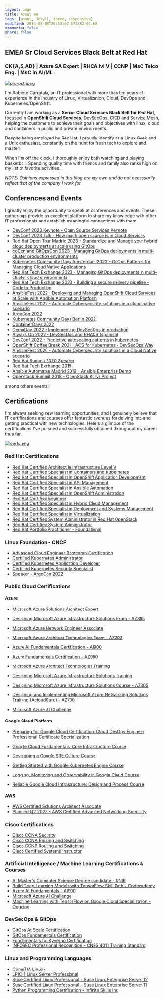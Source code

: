 ```yaml
---
layout: page
title: About me
tags: [about, Jekyll, theme, responsive]
modified: 2014-08-08T20:53:07.573882-04:00
comments: false
share: false
---
```


## EMEA Sr Cloud Services Black Belt at Red Hat 
### CK{A,S,AD} | Azure SA Expert | RHCA lvl V | CCNP | MsC Telco Eng. | MsC in AI/ML

[![](/images/pic-ppt.jpeg "pic-ppt.jpeg")]({{site.url}}/images/pic-ppt.jpeg)


I'm Roberto Carratalá, an IT professional with more than ten years of experience in the industry of Linux, Virtualization, Cloud, DevOps and Kubernetes/OpenShift.

Currently I am working as a **Senior Cloud Services Black Belt for Red Hat**, focused in **OpenShift Cloud Services**, DevSecOps, CICD and Service Mesh, helping the customers to achieve their goals and objectives with linux, cloud and containers in public and private environments.

Despite being employed by Red Hat, I proudly identify as a Linux Geek and a Unix enthusiast, constantly on the hunt for fresh tech to explore and master!

When I'm off the clock, I thoroughly enjoy both watching and playing basketball. Spending quality time with friends and family also ranks high on my list of favorite activities.

*NOTE: Opinions expressed in this blog are my own and do not necessarily reflect that of the company I work for.*

## Conferences and Events

I greatly enjoy the opportunity to speak at conferences and events. These gatherings provide an excellent platform to share my knowledge with other IT professionals and establish meaningful connections with them.

* [DevConf 2023 Keynote - Open Source Services Keynote](https://youtu.be/WDg2GEBiwLE?t=903)
* [DevConf 2023 Talk - How much open source is in Cloud Services](https://youtu.be/7waUHYt3XPk?list=PLU1vS0speL2ZdGybMAqmQjVWsi0GjH7d3&t=755)
* [Red Hat Open Tour Madrid 2023 - Standardize and Manage your hybrid cloud deployments at scale using GitOps](https://events.redhat.com/profile/form/index.cfm?PKformID=0x7898310001)
* [cdCon and GitOpsCon 2023 - Managing GitOps deployments in multi-cluster production environments](https://youtu.be/deiTf2Zw_FU?list=PLj6h78yzYM2M3-reG8FBlsE5s7P_UOvl4&t=507)
* [Kubernetes Community Days Amsterdam 2023 - GitOps Patterns for Managing Cloud Native Applications](https://youtu.be/VqFpIei4Bj4?t=1156)
* [Red Hat Tech Exchange 2023 - Managing GitOps deployments in multi-cluster cloud environments](https://www.dropbox.com/s/e86u5haz3ebghto/gitops_rhte23.png?dl=0)
* [Red Hat Tech Exchange 2023 - Building a secure delivery pipeline - Code to Production](https://www.dropbox.com/s/0ycsjw8atyn8wv3/devsecops_rhte23.png?dl=0)
* [AnsibleFest 2022 - Deploying and Managing OpenShift Cloud Services at Scale with Ansible Automation Platform](https://www.dropbox.com/s/bd94fj1qbrcqxtd/ansiblefest22.png?dl=0)
* [AnsibleFest 2022 - Automate Cybersecurity solutions in a cloud native scenario](https://www.dropbox.com/s/mahk0mmmclx2sxf/ansiblefest22_2.png?dl=0)
* [ArgoCon 2022](https://www.youtube.com/watch?v=gBJ169_il6k)
* [Kubernetes Community Days Berlin 2022](https://www.youtube.com/watch?v=eUnF0iBwJII&ab_channel=KubernetesCommunityDaysBerlin)
* [ContainerDays 2022](https://www.youtube.com/watch?v=tHC780LZiUM&ab_channel=ContainerDays)
* [DemoDay 2022 - Implementing DevSecOps in production](https://www.dropbox.com/s/427dc270dvi86s8/demoday_2023.png?dl=0)
* [Always On 2022 - DevSecOps and RHACS (spanish)](https://events.redhat.com/profile/form/index.cfm?PKformID=0x5235840001)
* [DevConf 2022 - Predictive autoscaling patterns in Kubernetes](https://www.youtube.com/watch?v=znnHnERjnGs&ab_channel=DevConf)
* [OpenShift Coffee Break 2021 - ACS for Kubernetes - DevSecOps Way](https://youtu.be/43Mr30mXq0I?t=1900)
* [AnsibleFest 2020 - Automate Cybersecurity solutions in a Cloud Native scenario](https://github.com/rcarrata/ansiblefest2020-secdemo)
* [Red Hat Summit 2020 Speaker](https://www.redhat.com/en/summit)
* [Red Hat Tech Exchange 2019](https://events.redhat.com/profile/form/index.cfm?PKformID=0x779770001)
* [Ansible Automates Madrid 2019 - Ansible Enterprise Demo](https://www.redhat.com/es/about/videos/ansible-automates-madrid-2019-roberto-carratal%C3%A1)
* [Openstack Summit 2018 - OpenStack Kuryr Project](https://www.openstack.org/summit/vancouver-2018/summit-schedule/events/21635/kuryr-project-onboarding)

among others events!

## Certifications

I'm always seeking new learning opportunities, and I genuinely believe that IT certifications and courses offer fantastic avenues for delving into and getting practical with new technologies. Here's a glimpse of the certifications I've pursued and successfully obtained throughout my career thus far.

[![](/images/certs.png "certs.png")]({{site.url}}/images/certs.png)

### Red Hat Certifications

* [Red Hat Certified Architect in Infrastructure Level V](https://www.credly.com/earner/earned/badge/b414b6b0-a1bb-48c2-9f92-2d98c5963044)
* [Red Hat Certified Specialist in Containers and Kubernetes](https://www.credly.com/earner/earned/badge/99da4997-31ef-4898-bc0b-799f9d995c83)
* [Red Hat Certified Specialist in OpenShift Application Development](https://www.credly.com/earner/earned/badge/3ecda264-16a9-4cf0-8d48-4727e3e9f9e7)
* [Red Hat Certified Specialist in API Management](https://www.credly.com/earner/earned/badge/2cdfeee7-68ac-4c69-9ccd-c5d0c33d42ac)
* [Red Hat Certified Specialist in Ansible Automation](https://www.credly.com/earner/earned/badge/9af5f1b7-6360-4cde-97a2-0304507c9c3c)
* [Red Hat Certified Specialist in OpenShift Administration](https://www.credly.com/earner/earned/badge/212e53a0-a913-4078-92a7-a3bd04a65d51)
* [Red Hat Certified Engineer](https://www.credly.com/earner/earned/badge/f3bf5b7a-9afd-461d-9c4c-0a63c517c4e3)
* [Red Hat Certified Specialist in Hybrid Cloud Management](https://rhtapps.redhat.com/certifications/badge/verify/NXAAALEJVKHSWPJYALNXBMF5P4AEQU3CUPSQX2KSDXT6RW46LQ3VXVV7JUSLTW3QRZT6NGILQOXOXS2UX4LKWO4YAS6ZHN7JP4XF4II=)
* [Red Hat Certified Specialist in Deployment and Systems Management](https://rhtapps.redhat.com/certifications/badge/verify/NXAAALEJVKHSWPJYALNXBMF5P4AEQU3CUPSQX2KSDXT6RW46LQ3QCADJKNXEIKOSX3BQFMCLZRRJSB6QSLT57NHDFCRE6EISH5FVN5I=)
* [Red Hat Certified Specialist in Virtualization](https://rhtapps.redhat.com/certifications/badge/verify/NXAAALEJVKHSWPJYALNXBMF5P4AEQU3CUPSQX2KSDXT6RW46LQ3Z2BMIDE5P5PNXRPSQ3UPCCAUGI4U5NQYTCNA62RUWOCM34WWBUYQ=)
* [Red Hat Certified System Administrator in Red Hat OpenStack](https://rhtapps.redhat.com/certifications/badge/verify/NXAAALEJVKHSWPJYALNXBMF5P4AEQU3CUPSQX2KSDXT6RW46LQ3YBRY5HRN67XMD6X5VFP7ULSUKWW2HMIDYOMU6FAH2SEJXEIJCF5Y=)
* [Red Hat Certified System Administrator](https://www.credly.com/earner/earned/badge/a4187d81-db4a-4d6f-abdb-3b672ebe4343)
* [Red Hat Portfolio Practitioner - Foundational](https://www.credly.com/badges/d8fe26d5-1bff-452b-8372-95f462e0cc4b/public_url)

### Linux Foundation - CNCF

* [Advanced Cloud Engineer Bootcamp Certification](https://www.credly.com/badges/c2564ae7-6299-4c6f-a34a-969bb4f67b99)
* [Certified Kubernetes Administrator](https://www.credly.com/badges/d13fb262-cc8c-4736-bbf6-2d7de97084c6)
* [Certified Kubernetes Application Developer](https://www.credly.com/badges/a2393e13-71b9-45f5-b969-c353d285f43a)
* [Certified Kubernetes Security Specialist](https://www.credly.com/badges/bdb6f7b9-2ad4-4f01-a098-ab59d79b4b73)
* [Speaker - ArgoCon 2022](https://www.credly.com/badges/c4ec3620-8f42-4722-af7a-81b8a9852c9c)

### Public Cloud Certifications

#### Azure

* [Microsoft Azure Solutions Architect Expert](https://learn.microsoft.com/api/credentials/share/en-us/rcarrata/8F21BDDF42EEC586?sharingId=5E140EA546C68A03)
* [Designing Microsoft Azure Infrastructure Solutions Exam - AZ305](https://www.credly.com/badges/14593173-15ed-404e-b500-6be8497d7813/public_url)
* [Microsoft Azure Network Engineer Associate](https://learn.microsoft.com/api/credentials/share/en-us/rcarrata/F0402BBC8975FAA5?sharingId=5E140EA546C68A03)
* [Microsoft Azure Architect Technologies Exam - AZ303](https://www.credly.com/badges/6f4992ca-2a7b-458b-8d8d-6b2b3a78b567/public_url)
* [Azure AI Fundamentals Certification - AI900](https://learn.microsoft.com/api/credentials/share/en-us/rcarrata/925DA7BA0C99BF39?sharingId=5E140EA546C68A03)
* [Azure Fundamentals Certification - AZ900](https://learn.microsoft.com/api/credentials/share/en-us/rcarrata/F2CDAC8153DE8967?sharingId=5E140EA546C68A03)

* [Microsoft Azure Architect Technologies Training](https://www.dropbox.com/s/mm79wb3ds4ikd2g/AZ303%20Exam%20Preparation%20Training.png?dl=0)
* [Designing Microsoft Azure Infrastructure Solutions Training](https://www.dropbox.com/s/5cip4zfk7iakz98/AZ305%20Exam%20Preparation%20Training.png?dl=0)
* [Designing Microsoft Azure Infrastructure Solutions Course - AZ305](https://www.dropbox.com/s/ueqxinsvq27tsjo/az305_Udemy.pdf?dl=0)
* [Designing and Implementing Microsoft Azure Networking Solutions Training (AcloudGuru) - AZ700](https://www.dropbox.com/s/6h6vzks8hussvbk/Az700-AcloudGuru.pdf?dl=0)

* [Microsoft Azure AI Challenge](https://learn.microsoft.com/en-us/training/challenges?id=12f32cf8-2cd8-42e1-97dd-001b4a042766)

#### Google Cloud Platform

* [Preparing for Google Cloud Certification: Cloud DevOps Engineer Professional Certificate Specialization](https://www.coursera.org/account/accomplishments/specialization/certificate/4Y3JZ9QAGX5S)

* [Google Cloud Fundamentals: Core Infrastructure Course](https://www.coursera.org/account/accomplishments/verify/LHCJHJ9RGD9E)
* [Developing a Google SRE Culture Course](https://www.coursera.org/account/accomplishments/verify/DWU4X9GXL9XY)
* [Getting Started with Google Kubernetes Engine Course](https://www.coursera.org/account/accomplishments/verify/DZ62XNMF3CSZ)
* [Logging, Monitoring and Observability in Google Cloud Course](https://www.coursera.org/account/accomplishments/verify/BSMAMW4PYSF2)
* [Reliable Google Cloud Infrastructure: Design and Process Course](https://www.coursera.org/account/accomplishments/verify/J682T882HBU8)

#### AWS

* [AWS Certified Solutions Architect Associate](https://aws.amazon.com/es/certification/certified-solutions-architect-associate/)
* [Planned Q2 2023 - AWS Certified Advanced Networking Specialty](https://aws.amazon.com/certification/certified-solutions-architect-associate/)


### Cisco Certifications

* [Cisco CCNA Security](https://www.dropbox.com/s/j4vn5y1uop298t6/CCNASec_Certificado.pdf?dl=0)
* [Cisco CCNA Routing and Switching](https://www.dropbox.com/s/egym4bos0vkpa3x/CCNA_Certificado.pdf?dl=0)
* [Cisco CCNP Routing and Switching](https://www.cisco.com/c/en/us/training-events/training-certifications/certifications/professional.html)
* [Cisco Certified Systems Instructor](https://learningnetworkstore.cisco.com/instructor-kits/ccsi-fundamentals-cfnd-v1.0/IK-CFND-V1-025225.html)

### Artificial Intelligence / Machine Learning Certifications & Courses

* [AI Master's Computer Science Degree candidate - UNIR](https://en.unir.net/)
* [Build Deep Learning Models with TensorFlow Skill Path - Codecademy](https://www.dropbox.com/s/zwb4xd698myp3fh/Build%20Deep%20Learning%20Models%20-%20Codecademy.pdf?dl=0)
* [Azure AI Fundamentals - AI900](https://www.credly.com/badges/0fc494c6-d0ba-495b-a3df-9c35ce767571/public_url)
* [Microsoft Azure AI Challenge](https://learn.microsoft.com/en-us/training/challenges?id=12f32cf8-2cd8-42e1-97dd-001b4a042766)
* [Machine Learning with TensorFlow on Google Cloud Specialization - Ongoing](https://www.coursera.org/specializations/machine-learning-tensorflow-gcp?)


### DevSecOps & GitOps

* [GitOps At Scale Certification](https://www.dropbox.com/s/h02bb2xy24z8jy6/codefresh-gitops-scale.pdf?dl=0)
* [GitOps Fundamentals Certification](https://www.dropbox.com/s/ql53rdpjn8ar9ql/codefresh-gitops-fundamentals.pdf?dl=0)
* [Fundamentals for Kyverno Certification](https://www.credly.com/badges/6b457393-7a00-4ac3-9a8f-bfab7d90e3bb/public_url)
* [INFOSEC Professional Recognition - CNSS 4011 Training Standard](https://www.dropbox.com/s/is04i2mvfrosn8x/Certificado_Seguridad_4011%20Recognition.pdf?dl=0)

### Linux and Programming Languages

* [CompTIA Linux+](https://www.dropbox.com/s/a4ekan3p5rchb4v/CompTIA%20Linux%2B%20%28Powered%20by%20LPI%29%20certificate.pdf?dl=0)
* [LPIC-1 Linux Server Professional](https://www.dropbox.com/s/a4ekan3p5rchb4v/CompTIA%20Linux%2B%20%28Powered%20by%20LPI%29%20certificate.pdf?dl=0)
* [Suse Certified Linux Professional - Suse Linux Enterprise Server 12](https://www.dropbox.com/s/o5e2pmhzdtxsqvq/Suse%20Certified%20Linux%20Admin%20Suse%2012.pdf?dl=0)
* [Suse Certified Linux Professional - Suse Linux Enterprise Server 11](https://www.dropbox.com/s/0r7fugvzwqv6axd/Suse%20Certified%20Linux%20Administrator.pdf?dl=0)
* [Python Programming Certification - Infinite Skills Inc](https://www.dropbox.com/s/ndporwndtwrfonz/Python%20Programming%20Certificate%20Infinite%20Skills.pdf?dl=0)